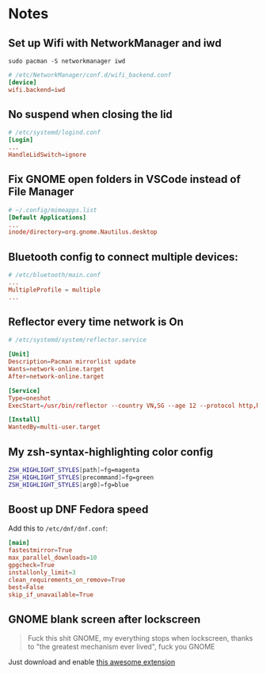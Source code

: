 # Notes

## Set up Wifi with NetworkManager and iwd

```console
sudo pacman -S networkmanager iwd
```

```conf
# /etc/NetworkManager/conf.d/wifi_backend.conf
[device]
wifi.backend=iwd
```

## No suspend when closing the lid

```conf
# /etc/systemd/logind.conf
[Login]
...
HandleLidSwitch=ignore
```

## Fix GNOME open folders in VSCode instead of File Manager

```conf
# ~/.config/mimeapps.list
[Default Applications]
...
inode/directory=org.gnome.Nautilus.desktop
```

## Bluetooth config to connect multiple devices:

```conf
# /etc/bluetooth/main.conf
...
MultipleProfile = multiple
...
```

## Reflector every time network is On

```conf 
# /etc/systemd/system/reflector.service

[Unit]
Description=Pacman mirrorlist update
Wants=network-online.target
After=network-online.target

[Service]
Type=oneshot
ExecStart=/usr/bin/reflector --country VN,SG --age 12 --protocol http,https --sort rate -n 5 --save /etc/pacman.d/mirrorlist

[Install]
WantedBy=multi-user.target
```

## My zsh-syntax-highlighting color config

```bash
ZSH_HIGHLIGHT_STYLES[path]=fg=magenta
ZSH_HIGHLIGHT_STYLES[precommand]=fg=green
ZSH_HIGHLIGHT_STYLES[arg0]=fg=blue
```

## Boost up DNF Fedora speed

Add this to `/etc/dnf/dnf.conf`:

```conf
[main]
fastestmirror=True
max_parallel_downloads=10
gpgcheck=True
installonly_limit=3
clean_requirements_on_remove=True
best=False
skip_if_unavailable=True
```

## GNOME blank screen after lockscreen

> Fuck this shit GNOME, my everything stops when lockscreen, thanks to "the greatest mechanism ever lived", fuck you GNOME

Just download and enable [this awesome extension](https://extensions.gnome.org/extension/1414/unblank/)
